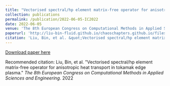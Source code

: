 ```yaml
---
title: "Vectorised spectral/hp element matrix-free operator for anisotropic heat transport in tokamak edge plasma"
collection: publications
permalink: /publication/2022-06-05-IC2022
date: 2022-06-05
venue: 'The 8th European Congress on Computational Methods in Applied Scienecs and Engineering'
paperurl: 'http://liu-bin-fluid.github.io/chaoschapters.github.io/files/VEC2022.pdf'
citation: 'Liu, Bin, et al. &quot;Vectorised spectral/hp element matrix-free operator for anisotropic heat transport in tokamak edge plasma.&quot; <i>The 8th European Congress on Computational Methods in Applied Sciences and Engineering</i>. 2022'
---
```


<a href='http://liu-bin-fluid.github.io/chaoschapters.github.io/files/VEC2022.pdf'>Download paper here</a>

Recommended citation: Liu, Bin, et al. "Vectorised spectral/hp element matrix-free operator for anisotropic heat transport in tokamak edge plasma." <i>The 8th European Congress on Computational Methods in Applied Sciences and Engineering</i>. 2022
